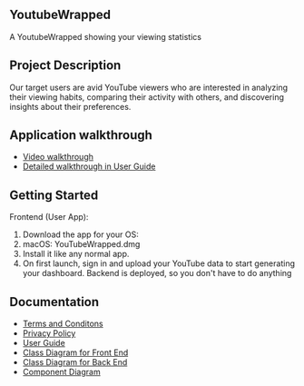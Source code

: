 

## YoutubeWrapped
A YoutubeWrapped showing your viewing statistics

## Project Description

Our target users are avid YouTube viewers who are interested in analyzing 
their viewing habits, comparing their activity with others, 
and discovering insights about their preferences.

## Application walkthrough 
* [Video walkthrough](https://git.uwaterloo.ca/akrandha/kotlin-app/-/wikis/Video-Walkthrough) 
* [Detailed walkthrough in User Guide](https://git.uwaterloo.ca/akrandha/kotlin-app/-/wikis/User-Guide)


## Getting Started
Frontend (User App):
1. Download the app for your OS:
2. macOS: YouTubeWrapped.dmg
3. Install it like any normal app.
4. On first launch, sign in and upload your YouTube data to start generating your dashboard.
Backend is deployed, so you don't have to do anything


## Documentation

* [Terms and Conditons](https://git.uwaterloo.ca/akrandha/kotlin-app/-/wikis/Terms-and-Conditions)
* [Privacy Policy](https://git.uwaterloo.ca/akrandha/kotlin-app/-/wikis/Privacy-Policy)
* [User Guide](https://git.uwaterloo.ca/akrandha/kotlin-app/-/wikis/User-Guide)
* [Class Diagram for Front End](https://git.uwaterloo.ca/akrandha/kotlin-app/-/wikis/Class-Diagrams-for-Front-End)
* [Class Diagram for Back End](https://git.uwaterloo.ca/akrandha/kotlin-app/-/wikis/Class-Diagrams-for-Back-End)
* [Component Diagram](https://git.uwaterloo.ca/akrandha/kotlin-app/-/wikis/Component-diagram)



